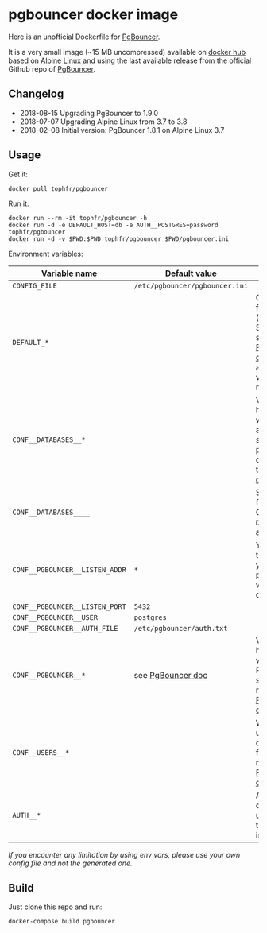 # pgbouncer docker image

Here is an unofficial Dockerfile for [PgBouncer][pgbouncer].

It is a very small image (~15 MB uncompressed) available on [docker hub][dockerhubpage] based on [Alpine Linux][alpinehubpage] and using the last available release from the official Github repo of [PgBouncer][pgbouncer].


## Changelog

- 2018-08-15 Upgrading PgBouncer to 1.9.0
- 2018-07-07 Upgrading Alpine Linux from 3.7 to 3.8
- 2018-02-08 Initial version: PgBouncer 1.8.1 on Alpine Linux 3.7


## Usage

Get it:

    docker pull tophfr/pgbouncer

Run it:

    docker run --rm -it tophfr/pgbouncer -h
    docker run -d -e DEFAULT_HOST=db -e AUTH__POSTGRES=password tophfr/pgbouncer
    docker run -d -v $PWD:$PWD tophfr/pgbouncer $PWD/pgbouncer.ini

Environment variables:

| Variable name                  | Default value                  | Description
| ------------------------------ | ------------------------------ | -----------
| `CONFIG_FILE`                  | `/etc/pgbouncer/pgbouncer.ini` |
| `DEFAULT_*`                    |                                | Configuration for the defaut (`*`) database. See database section in [PgBouncer doc][pgbdoc_db] for available variable names.
| `CONF__DATABASES__*`           |                                | Variable name has to end with DB name and value should be populated as described in the [PgBouncer doc][pgbdoc_db].
| `CONF__DATABASES____`          |                                | Special value for `*` database. Generated if `DEFAULT_*` vars are defined.
| `CONF__PGBOUNCER__LISTEN_ADDR` | `*`                            | You should'nt touch this if you want pgbouncer to work in the docker world.
| `CONF__PGBOUNCER__LISTEN_PORT` | `5432`                         |
| `CONF__PGBOUNCER__USER`        | `postgres`                     |
| `CONF__PGBOUNCER__AUTH_FILE`   | `/etc/pgbouncer/auth.txt`      |
| `CONF__PGBOUNCER__*`           | see [PgBouncer doc][pgbdoc]    | Variable name has to end with any PgBouncer setting. Please refer to [PgBouncer doc][pgbdoc_db].
| `CONF__USERS__*`               |                                | Will fill the users section of the config file. Please refer to [PgBouncer doc][pgbdoc_usr].
| `AUTH__*`                      |                                | Allow you to define a list of user/password tha will be put in the auth file.

*If you encounter any limitation by using env vars, please use your own config file and not the generated one.*


## Build

Just clone this repo and run:

    docker-compose build pgbouncer


  [pgbouncer]: https://pgbouncer.github.io/ "Lightweight connection pooler for PostgreSQL"
  [pgbdoc]: https://pgbouncer.github.io/config.html "Lightweight connection pooler for PostgreSQL"
  [pgbdoc_db]: https://pgbouncer.github.io/config.html#section-databases "Lightweight connection pooler for PostgreSQL"
  [pgbdoc_usr]: https://pgbouncer.github.io/config.html#section-users "Lightweight connection pooler for PostgreSQL"
  [dockerhubpage]: https://hub.docker.com/r/tophfr/pgbouncer/ "PgBouncer docker hub page"
  [alpinehubpage]: https://hub.docker.com/_/alpine/ "A minimal Docker image based on Alpine Linux with a complete package index and only 5 MB in size!"
